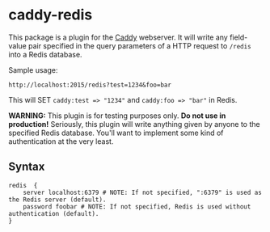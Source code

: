 # caddy-redis

This package is a plugin for the [Caddy](https://caddyserver.com) webserver. It will write any field-value pair specified in the query parameters of a HTTP request to `/redis` into a Redis database.

Sample usage: 

`http://localhost:2015/redis?test=1234&foo=bar`

This will SET `caddy:test => "1234"` and `caddy:foo => "bar"` in Redis.

**WARNING:** This plugin is for testing purposes only. **Do not use in production!** Seriously, this plugin will write anything given by anyone to the specified Redis database. You'll want to implement some kind of authentication at the very least.

## Syntax

```
redis  {
	server localhost:6379 # NOTE: If not specified, ":6379" is used as the Redis server (default).
	password foobar # NOTE: If not specified, Redis is used without authentication (default).
}
```
